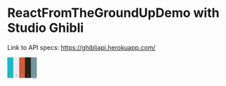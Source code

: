 # ReactFromTheGroundUpDemo with Studio Ghibli

Link to API specs: https://ghibliapi.herokuapp.com/

<img src="./Ghibli.png"
     alt="Color Palette"
     style="float: left; margin-right: 10px; height: 50px" />

